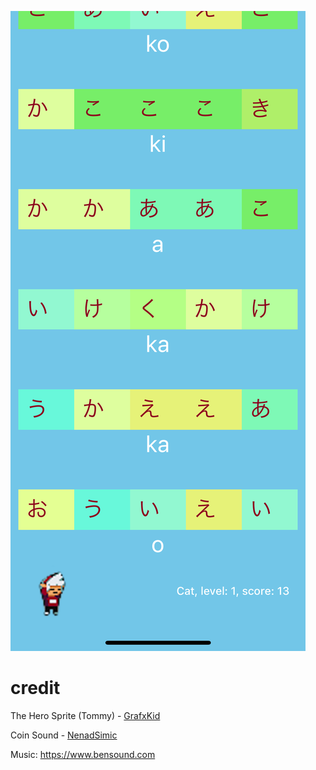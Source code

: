 ![screenshot](./screenshot.png)

# credit

The Hero Sprite (Tommy) - [GrafxKid](https://opengameart.org/content/today-land-retired-characters)

Coin Sound - [NenadSimic](https://opengameart.org/content/picked-coin-echo)

Music: https://www.bensound.com
